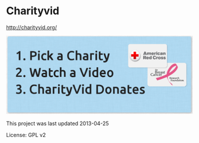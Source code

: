 Charityvid
==========
http://charityvid.org/

![](screenshot.png)

This project was last updated 2013-04-25

License: GPL v2
